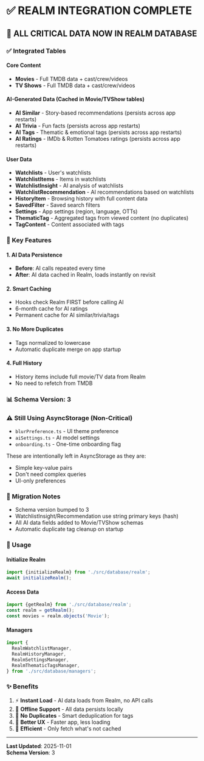 # ✅ REALM INTEGRATION COMPLETE

## 🎉 ALL CRITICAL DATA NOW IN REALM DATABASE

### ✅ Integrated Tables

#### Core Content
- **Movies** - Full TMDB data + cast/crew/videos
- **TV Shows** - Full TMDB data + cast/crew/videos

#### AI-Generated Data (Cached in Movie/TVShow tables)
- **AI Similar** - Story-based recommendations (persists across app restarts)
- **AI Trivia** - Fun facts (persists across app restarts)
- **AI Tags** - Thematic & emotional tags (persists across app restarts)
- **AI Ratings** - IMDb & Rotten Tomatoes ratings (persists across app restarts)

#### User Data
- **Watchlists** - User's watchlists
- **WatchlistItems** - Items in watchlists
- **WatchlistInsight** - AI analysis of watchlists
- **WatchlistRecommendation** - AI recommendations based on watchlists
- **HistoryItem** - Browsing history with full content data
- **SavedFilter** - Saved search filters
- **Settings** - App settings (region, language, OTTs)
- **ThematicTag** - Aggregated tags from viewed content (no duplicates)
- **TagContent** - Content associated with tags

### 🚀 Key Features

#### 1. AI Data Persistence
- **Before**: AI calls repeated every time
- **After**: AI data cached in Realm, loads instantly on revisit

#### 2. Smart Caching
- Hooks check Realm FIRST before calling AI
- 6-month cache for AI ratings
- Permanent cache for AI similar/trivia/tags

#### 3. No More Duplicates
- Tags normalized to lowercase
- Automatic duplicate merge on app startup

#### 4. Full History
- History items include full movie/TV data from Realm
- No need to refetch from TMDB

### 📊 Schema Version: 3

### ⚠️ Still Using AsyncStorage (Non-Critical)
- `blurPreference.ts` - UI theme preference
- `aiSettings.ts` - AI model settings
- `onboarding.ts` - One-time onboarding flag

These are intentionally left in AsyncStorage as they are:
- Simple key-value pairs
- Don't need complex queries
- UI-only preferences

### 🔧 Migration Notes
- Schema version bumped to 3
- WatchlistInsight/Recommendation use string primary keys (hash)
- All AI data fields added to Movie/TVShow schemas
- Automatic duplicate tag cleanup on startup

### 📝 Usage

#### Initialize Realm
```typescript
import {initializeRealm} from './src/database/realm';
await initializeRealm();
```

#### Access Data
```typescript
import {getRealm} from './src/database/realm';
const realm = getRealm();
const movies = realm.objects('Movie');
```

#### Managers
```typescript
import {
  RealmWatchlistManager,
  RealmHistoryManager,
  RealmSettingsManager,
  RealmThematicTagsManager,
} from './src/database/managers';
```

### ✨ Benefits
1. ⚡ **Instant Load** - AI data loads from Realm, no API calls
2. 💾 **Offline Support** - All data persists locally
3. 🔄 **No Duplicates** - Smart deduplication for tags
4. 📱 **Better UX** - Faster app, less loading
5. 🎯 **Efficient** - Only fetch what's not cached

---
**Last Updated**: 2025-11-01  
**Schema Version**: 3
